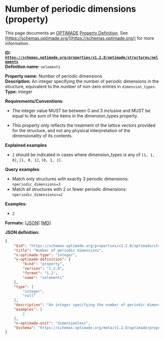 # Number of periodic dimensions (property)
This page documents an [OPTIMADE](https://www.optimade.org/) [Property Definition](https://schemas.optimade.org/#definitions). See [https://schemas.optimade.org/](https://schemas.optimade.org/) for more information.

**ID: [`https://schemas.optimade.org/properties/v1.2.0/optimade/structures/nelements`](https://schemas.optimade.org/properties/v1.2.0/optimade/structures/nelements)**  
**Definition name:** `nelements`

**Property name:** Number of periodic dimensions  
**Description:** An integer specifying the number of periodic dimensions in the structure, equivalent to the number of non-zero entries in `dimension_types`.  
**Type:** integer  

**Requirements/Conventions**:

- The integer value MUST be between 0 and 3 inclusive and MUST be equal to the sum of the items in the dimension_types property.

- This property only reflects the treatment of the lattice vectors provided for the structure, and not any physical interpretation of the dimensionality of its contents.

**Explained examples**

- `2` should be indicated in cases where dimension_types is any of `[1, 1, 0]`, `[1, 0, 1]`, `[0, 1, 1]`.

**Query examples**:

- Match only structures with exactly 3 periodic dimensions: `nperiodic_dimensions=3`
- Match all structures with 2 or fewer periodic dimensions: `nperiodic_dimensions<=2`

**Examples:**

- `2`

**Formats:** [[JSON](nelements.json)] [[MD](nelements.md)]

**JSON definition:**

``` json
{
    "$id": "https://schemas.optimade.org/properties/v1.2.0/optimade/structures/nelements",
    "title": "Number of periodic dimensions",
    "x-optimade-type": "integer",
    "x-optimade-definition": {
        "kind": "property",
        "version": "1.2.0",
        "format": "1.2",
        "name": "nelements"
    },
    "type": [
        "integer",
        "null"
    ],
    "description": "An integer specifying the number of periodic dimensions in the structure, equivalent to the number of non-zero entries in `dimension_types`.\n\n**Requirements/Conventions**:\n\n- The integer value MUST be between 0 and 3 inclusive and MUST be equal to the sum of the items in the dimension_types property.\n\n- This property only reflects the treatment of the lattice vectors provided for the structure, and not any physical interpretation of the dimensionality of its contents.\n\n**Explained examples**\n\n- `2` should be indicated in cases where dimension_types is any of `[1, 1, 0]`, `[1, 0, 1]`, `[0, 1, 1]`.\n\n**Query examples**:\n\n- Match only structures with exactly 3 periodic dimensions: `nperiodic_dimensions=3`\n- Match all structures with 2 or fewer periodic dimensions: `nperiodic_dimensions<=2`",
    "examples": [
        2
    ],
    "x-optimade-unit": "dimensionless",
    "$schema": "https://schemas.optimade.org/meta/v1.2.0/optimade/property_definition.md"
}
```